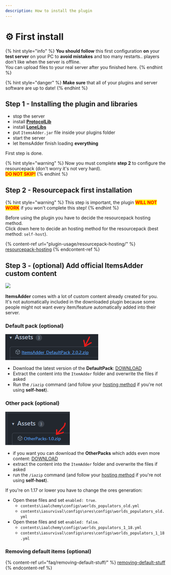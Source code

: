 ```yaml
---
description: How to install the plugin
---
```


# ⚙ First install

{% hint style="info" %}
**You should follow** this first configuration **on** your **test server** on your PC to **avoid mistakes** and too many restarts.. players don't like when the server is offline.\
You can upload files to your real server after you finished here.
{% endhint %}

{% hint style="danger" %}
**Make sure** that all of your plugins and server software are up to date!
{% endhint %}

## Step 1 - Installing the plugin and libraries

* stop the server
* install [**ProtocolLib**](https://ci.dmulloy2.net/job/ProtocolLib/lastSuccessfulBuild/)
* install [**LoneLibs**](https://www.spigotmc.org/resources/lonelibs.75974/)
* put `ItemsAdder.jar` file inside your plugins folder
* start the server
* let ItemsAdder finish loading **everything**

First step is done.

{% hint style="warning" %}
Now you must complete **step 2** to configure the resourcepack (don't worry it's not very hard).\
<mark style="color:red;">**DO NOT SKIP!**</mark>
{% endhint %}

## Step 2 - Resourcepack first installation

{% hint style="warning" %}
This step is important, the plugin <mark style="color:red;">**WILL NOT WORK**</mark> if you won't complete this step!
{% endhint %}

Before using the plugin you have to decide the resourcepack hosting method. \
Click down here to decide an hosting method for the resourcepack (best method: `self-host`).

{% content-ref url="plugin-usage/resourcepack-hosting/" %}
[resourcepack-hosting](plugin-usage/resourcepack-hosting/)
{% endcontent-ref %}

## Step 3 - (optional) Add official ItemsAdder custom content

![](.gitbook/assets/items\_showcase\_gif.apng)

**ItemsAdder** comes with a lot of custom content already created for you.\
It's not automatically included in the downloaded plugin because some people might not want every item/feature automatically added into their server.

### Default pack (optional)

![](<.gitbook/assets/image (13).png>)

* Download the latest version of the **DefaultPack**: [DOWNLOAD](https://github.com/ItemsAdder/DefaultPack/releases/latest)
* Extract the content into the `ItemAdder` folder and overwrite the files if asked
* Run the `/iazip` command (and follow your [hosting method](plugin-usage/resourcepack-hosting/) if you're not using **self-host**).

### Other pack (optional)

![](<.gitbook/assets/image (44).png>)

* if you want you can download the **OtherPacks** which adds even more content: [DOWNLOAD](https://github.com/ItemsAdder/OtherPacks/releases/latest)
* extract the content into the `ItemAdder` folder and overwrite the files if asked
* run the `/iazip` command (and follow your [hosting method](plugin-usage/resourcepack-hosting/) if you're not using **self-host**).

If you're on 1.17 or lower you have to change the ores generation:

* Open these files and set `enabled: true`.
  * `contents\iaalchemy\configs\worlds_populators_old.yml`
  * `contents\iasurvival\configs\ores\configs\worlds_populators_old.yml`
* Open these files and set `enabled: false`.
  * `contents\iaalchemy\configs\worlds_populators_1_18.yml`
  * `contents\iasurvival\configs\ores\configs\worlds_populators_1_18.yml`

### Removing default items (optional)

{% content-ref url="faq/removing-default-stuff/" %}
[removing-default-stuff](faq/removing-default-stuff/)
{% endcontent-ref %}
